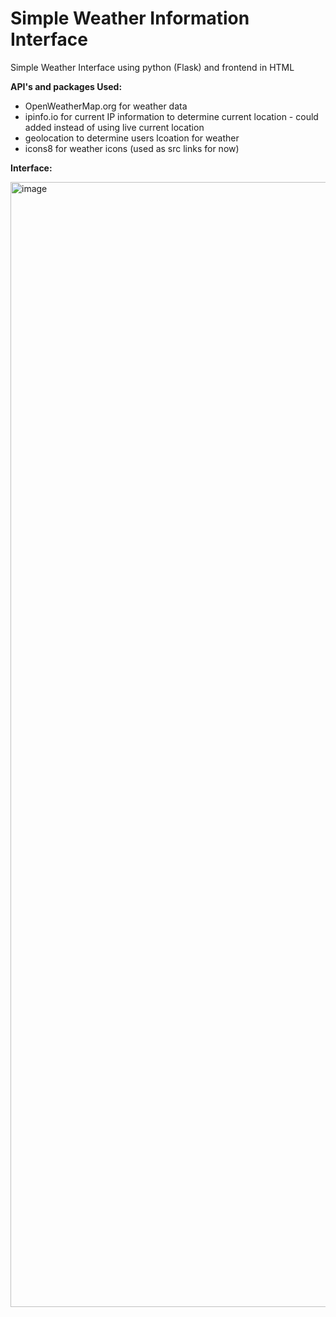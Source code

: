 # Simple Weather Information Interface
Simple Weather Interface using python (Flask) and frontend in HTML

**API's and packages Used:**
- OpenWeatherMap.org for weather data
- ipinfo.io for current IP information to determine current location - could added instead of using live current location
- geolocation to determine users lcoation for weather
- icons8 for weather icons (used as src links for now)

**Interface:**

<img width="1800" alt="image" src="https://github.com/user-attachments/assets/62c2352c-fad4-46ca-8d52-4317f8f8294e">

